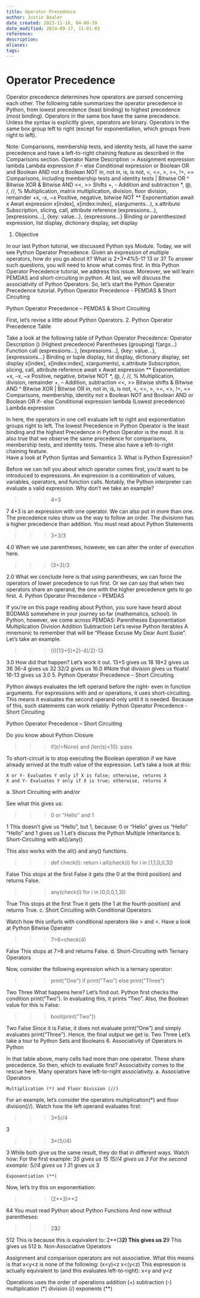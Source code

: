 ```yaml
---
title: Operator Precedence
author: Justin Bealer
date_created: 2023-11-16, 04-00-39
date_modified: 2024-09-17, 11-01-03
reference: 
description: 
aliases: 
tags: 
---
```

# Operator Precedence

Operator precedence determines how operators are parsed concerning each other. The following table summarizes the operator precedence in Python, from lowest precedence (least binding) to highest precedence (most binding). Operators in the same box have the same precedence. Unless the syntax is explicitly given, operators are binary. Operators in the same box group left to right (except for exponentiation, which groups from right to left).

Note: Comparisons, membership tests, and identity tests, all have the same precedence and have a left-to-right chaining feature as described in the Comparisons section.
Operator Name 	Description
:= 	Assignment expression
lambda 	Lambda expression
if – else 	Conditional expression
or 	Boolean OR
and 	Boolean AND
not x 	Boolean NOT
in, not in, is, is not, <, <=, >, >=, !=, == 	Comparisons, including membership tests and identity tests
| 	Bitwise OR
^ 	Bitwise XOR
& 	Bitwise AND
<<, >> 	Shifts
+, - 	Addition and subtraction
*, @, /, //, % 	Multiplication, matrix multiplication, division, floor division, remainder
+x, -x, ~x 	Positive, negative, bitwise NOT
** 	Exponentiation
await x 	Await expression
x[index], x[index:index], x(arguments...), x.attribute 	Subscription, slicing, call, attribute reference
(expressions...),[expressions...], {key: value...}, {expressions...} 	Binding or parenthesized expression, list display, dictionary display, set display
<!--ID: 1639528996527-->


1. Objective

In our last Python tutorial, we discussed Python sys Module. Today, we will see Python Operator Precedence. Given an expression of multiple operators, how do you go about it? What is 2+3*4%5-1? 13 or 3? To answer such questions, you will need to know what comes first. In this Python Operator Precedence tutorial, we address this issue. Moreover, we will learn PEMDAS and short-circuiting in python. At last, we will discuss the associativity of Python Operators.
So, let’s start the Python Operator Precedence tutorial.
Python Operator Precedence - PEMDAS & Short Circuiting

Python Operator Precedence – PEMDAS & Short Circuiting

First, let’s revise a little about Python Operators.
2. Python Operator Precedence Table

Take a look at the following table of Python Operator Precedence:
Operator 	Description
()                    (Highest precedence) 	Parentheses (grouping)
f(args…) 	Function call
(expressions…), [expressions…], {key: value…}, {expressions…} 	Binding or tuple display, list display, dictionary display, set display
x[index], x[index:index], x(arguments), x.attribute 	Subscription, slicing, call, attribute reference
await x 	Await expression
** 	Exponentiation
+x, –x, ~x 	Positive, negative, bitwise NOT
*, @, /, //, % 	Multiplication, division, remainder
+, – 	Addition, subtraction
<<, >> 	Bitwise shifts
& 	Bitwise AND
^ 	Bitwise XOR
| 	Bitwise OR
in, not in, is, is not, <, <=,  >, >=,
<>, !=, == 	Comparisons, membership, identity
not x 	Boolean NOT
and 	Boolean AND
or 	Boolean OR
if- else 	Conditional expression
lambda                  (Lowest precedence) 	Lambda expression
<!--ID: 1639528996557-->


In here, the operators in one cell evaluate left to right and exponentiation groups right to left. The lowest Precedence in Python Operator is the least binding and the highest Precedence in Python Operator is the most. It is also true that we observe the same precedence for comparisons, membership tests, and identity tests. These also have a left-to-right chaining feature.\
Have a look at Python Syntax and Semantics
3. What is Python Expression?

Before we can tell you about which operator comes first, you’d want to be introduced to expressions. An expression is a combination of values, variables, operators, and function calls. Notably, the Python interpreter can evaluate a valid expression. Why don’t we take an example?
>>> 4+3

7
4+3 is an expression with one operator. We can also put in more than one. The precedence rules show us the way to follow an order. The divisionn has a higher precedence than addition.
You must read about Python Statements
>>> 3+3/3

4.0
When we use parentheses, however, we can alter the order of execution here.
>>> (3+3)/3

2.0
What we conclude here is that using parentheses, we can force the operators of lower precedence to run first. Or we can say that when two operators share an operand, the one with the higher precedence gets to go first.
4. Python Operator Precedence – PEMDAS

If you’re on this page reading about Python, you sure have heard about BODMAS somewhere in your journey so far (mathematics, school). In Python, however, we come across PEMDAS:
Parentheses
Exponentiation
Multiplication
Division
Addition
Subtraction
Let’s revise Python Iterables
A mnemonic to remember that will be “Please Excuse My Dear Aunt Susie”.
Let’s take an example.
>>> ((((13+5)*2)-4)/2)-13

3.0
How did that happen? Let’s work it out.
13+5 gives us 18
18*2 gives us 36
36-4 gives us 32
32/2 gives us 16.0 \#Note that division gives us floats!
16-13 gives us 3.0
5. Python Operator Precedence – Short Circuiting

Python always evaluates the left operand before the right- even in function arguments. For expressions with and or operations, it uses short-circuiting. This means it evaluates the second operand only until it is needed. Because of this, such statements can work reliably:
Python Operator Precedence - Short Circuiting

Python Operator Precedence – Short Circuiting

Do you know about Python Closure
>>> if(s!=None) and (len(s)<10): pass

To short-circuit is to stop executing the Boolean operation if we have already arrived at the truth value of the expression. Let’s take a look at this:

    X or Y- Evaluates Y only if X is false; otherwise, returns X
    X and Y- Evaluates Y only if X is true; otherwise, returns X

a. Short Circuiting with and/or

See what this gives us:
>>> 0 or "Hello" and 1

1
This doesn’t give us “Hello”, but 1, because:
0 or “Hello” gives us “Hello”
“Hello” and 1 gives us 1
Let’s discuss the Python Multiple Inheritance
b. Short-Circuiting with all()/any()

This also works with the all() and any() functions.
>>> def check(i):
      return i
>>> all(check(i) for i in [1,1,0,0,3])

False
This stops at the first False it gets (the 0 at the third position) and returns False.
>>> any(check(i) for i in [0,0,0,1,3])

True
This stops at the first True it gets (the 1 at the fourth position) and returns True.
c. Short Circuiting with Conditional Operators

Watch how this unfurls with conditional operators like > and <.
Have a look at Python Bitwise Operator
>>> 7>8>check(4)

False
This stops at 7>8 and returns False.
d. Short-Circuiting with Ternary Operators

Now, consider the following expression which is a ternary operator:
>>> print("One") if print("Two") else print("Three")

Two
Three
What happens here? Let’s find out.
Python first checks the condition print(“Two”). In evaluating this, it prints “Two”. Also, the Boolean value for this is False:
>>> bool(print("Two"))

Two
False
Since it is False, it does not evaluate print(“One”) and simply evaluates print(“Three”).
Hence, the final output we get is:
Two
Three
Let’s take a tour to Python Sets and Booleans
6. Associativity of Operators in Python

In that table above, many cells had more than one operator. These share precedence. So then, which to evaluate first? Associativity comes to the rescue here. Many operators have left-to-right associativity.
a. Associative Operators

    Multiplication (*) and Floor Division (//)

For an example, let’s consider the operators multiplication(*) and floor division(//). Watch how the left operand evaluates first:
>>> 3*5//4

3
>>> 3*(5//4)

3
While both give us the same result, they do that in different ways. Watch how:
For the first example:
3*5 gives us 15
15//4 gives us 3
For the second example:
5//4 gives us 1
3*1 gives us 3

    Exponentiation (**)

Now, let’s try this on exponentiation:
>>> (2**3)**2

64
You must read Python about Python Functions
And now without parentheses:
>>> 2**3**2

512
This is because this is equivalent to:
2**(3**2)
This gives us 2**9
This gives us 512
b. Non-Associative Operators

Assignment and comparison operators are not associative. What this means is that x<y<z is none of the following:
(x<y)<z
x<(y<z)
This expression is actually equivalent to (and this evaluates left-to-right):
x<y and y<z

  Operations uses the order of operations
      addition (+)
      subtraction (-)
      multiplication (*)
      division (/)
      exponents (**)




